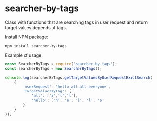 # searcher-by-tags
Class with functions that are searching tags in user request and return target values depends of tags.

Install NPM package:
```
npm install searcher-by-tags
```

Example of usage:
```javascript
const SearcherByTags = require('searcher-by-tags');
const searcherByTags = new SearcherByTags();

console.log(searcherByTags.getTargetValuesByUserRequestExactSearch(
    {
        'userRequest': 'hello all all everyone', 
        'targetValuesByTag': {
            'all': ['a','l','l'],
            'hello': ['h', 'e', 'l', 'l', 'o']
        }
    }
));
```
